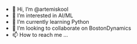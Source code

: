 - 👋 Hi, I’m @artemiskool
- 👀 I’m interested in AI/ML
- 🌱 I’m currently learning Python
- 💞️ I’m looking to collaborate on BostonDynamics
- 📫 How to reach me ...

<!---
artemiskool/artemiskool is a ✨ special ✨ repository because its `README.md` (this file) appears on your GitHub profile.
You can click the Preview link to take a look at your changes.
--->
